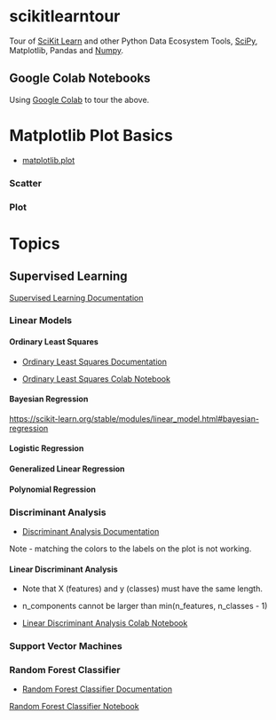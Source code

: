 # scikitlearntour

Tour of [SciKit Learn](https://scikit-learn.org/stable/) and other Python Data Ecosystem Tools, [SciPy](https://www.scipy.org/), Matplotlib, Pandas and [Numpy](https://numpy.org/).

## Google Colab Notebooks

Using [Google Colab](colab.research.google.com/) to tour the above.


# Matplotlib Plot Basics

* [matplotlib.plot](https://matplotlib.org/stable/api/_as_gen/matplotlib.pyplot.plot.html)

### Scatter

### Plot

# Topics

## Supervised Learning

[Supervised Learning Documentation](https://scikit-learn.org/stable/supervised_learning.html#supervised-learning)

### Linear Models

#### Ordinary Least Squares

* [Ordinary Least Squares Documentation](https://scikit-learn.org/stable/modules/linear_model.html#ordinary-least-squares)

* [Ordinary Least Squares Colab Notebook](https://colab.research.google.com/drive/1r8zxKgpzbDu4k3a6WKfDpUbX8mw9FyZq?usp=sharing)

#### Bayesian Regression

https://scikit-learn.org/stable/modules/linear_model.html#bayesian-regression

#### Logistic Regression

#### Generalized Linear Regression

#### Polynomial Regression


### Discriminant Analysis

* [Discriminant Analysis Documentation](https://scikit-learn.org/stable/modules/lda_qda.html)

Note - matching the colors to the labels on the plot is not working.

#### Linear Discriminant Analysis

* Note that X (features) and y (classes) must have the same length.
* n_components cannot be larger than min(n_features, n_classes - 1)

* [Linear Discriminant Analysis Colab Notebook](https://colab.research.google.com/drive/13tGIeG_5Ign8ylFb5w6OJcQK5ATg16MF?usp=sharing)

### Support Vector Machines

###


### Random Forest Classifier

* [Random Forest Classifier Documentation](https://scikit-learn.org/stable/modules/generated/sklearn.ensemble.RandomForestClassifier.html#sklearn.ensemble.RandomForestClassifier)

[Random Forest Classifier Notebook](https://colab.research.google.com/drive/1ocCkHur3TooT8eDMF3lOMiLscpMU-ipw?usp=sharing)

